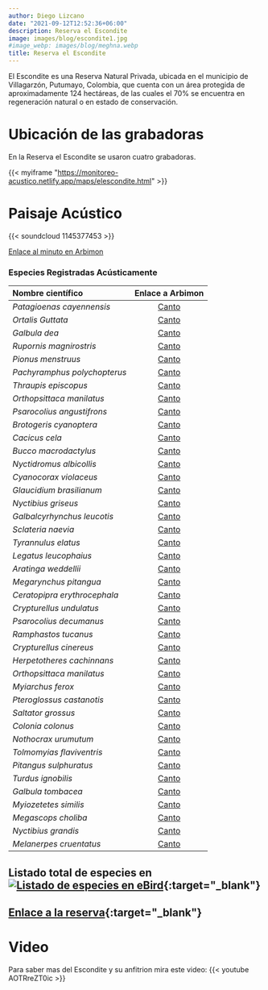 ```yaml
---
author: Diego Lizcano
date: "2021-09-12T12:52:36+06:00"
description: Reserva el Escondite
image: images/blog/escondite1.jpg
#image_webp: images/blog/meghna.webp
title: Reserva el Escondite
---
```


El Escondite es una Reserva Natural Privada, ubicada en el municipio de Villagarzón, Putumayo, Colombia, que cuenta con un área protegida de aproximadamente 124 hectáreas, de las cuales el 70% se encuentra en regeneración natural o en estado de conservación.

# Ubicación de las grabadoras

En la Reserva el Escondite se usaron cuatro grabadoras.

{{< myiframe "https://monitoreo-acustico.netlify.app/maps/elescondite.html" >}}


# Paisaje Acústico

{{< soundcloud 1145377453 >}}

[Enlace al minuto en Arbimon](https://arbimon.rfcx.org/project/destinos-awake/visualizer/rec/45959386)


### Especies Registradas Acústicamente


|__Nombre científico__| Enlace a Arbimon|
| :---        |     :----:   |
|_Patagioenas cayennensis_|[Canto](https://arbimon.rfcx.org/project/destinos-awake/visualizer/rec/45937718?gain=30)|
|_Ortalis Guttata_|[Canto](https://arbimon.rfcx.org/project/destinos-awake/visualizer/rec/45937733?gain=30)|
|_Galbula dea_|	[Canto](	https://arbimon.rfcx.org/project/destinos-awake/visualizer/rec/45937743?gain=30	)|
|_Rupornis magnirostris_|	[Canto](	https://arbimon.rfcx.org/project/destinos-awake/visualizer/rec/45937754?gain=30	)|
|_Pionus menstruus_|	[Canto](	https://arbimon.rfcx.org/project/destinos-awake/visualizer/rec/45937763?gain=30	)|
|_Pachyramphus polychopterus_|	[Canto](	https://arbimon.rfcx.org/project/destinos-awake/visualizer/rec/45937774?gain=30	)|
|_Thraupis episcopus_|	[Canto](	https://arbimon.rfcx.org/project/destinos-awake/visualizer/rec/45937774?gain=30	)|
|_Orthopsittaca manilatus_|	[Canto](	https://arbimon.rfcx.org/project/destinos-awake/visualizer/rec/45937850?gain=30	)|
|_Psarocolius angustifrons_|	[Canto](	https://arbimon.rfcx.org/project/destinos-awake/visualizer/rec/45937860?gain=30	)|
|_Brotogeris cyanoptera_|	[Canto](	https://arbimon.rfcx.org/project/destinos-awake/visualizer/rec/45938038?gain=30	)|
|_Cacicus cela_|	[Canto](	https://arbimon.rfcx.org/project/destinos-awake/visualizer/rec/45938112?gain=30	)|
|_Bucco macrodactylus_|	[Canto](	https://arbimon.rfcx.org/project/destinos-awake/visualizer/rec/45938314?gain=25	)|
|_Nyctidromus albicollis_|	[Canto](	https://arbimon.rfcx.org/project/destinos-awake/visualizer/rec/45933808	)|
|_Cyanocorax violaceus_|	[Canto](	https://arbimon.rfcx.org/project/destinos-awake/visualizer/rec/45934611	)|
|_Glaucidium brasilianum_|	[Canto](	https://arbimon.rfcx.org/project/destinos-awake/visualizer/rec/45935767/?gain=25	)|
|_Nyctibius griseus_|	[Canto](	https://arbimon.rfcx.org/project/destinos-awake/visualizer/rec/46000478	)|
|_Galbalcyrhynchus leucotis_|	[Canto](	https://arbimon.rfcx.org/project/destinos-awake/visualizer/rec/46002259?gain=25	)|
|_Sclateria naevia_|	[Canto](	https://arbimon.rfcx.org/project/destinos-awake/visualizer/rec/46002263?gain=25	)|
|_Tyrannulus elatus_|	[Canto](	https://arbimon.rfcx.org/project/destinos-awake/visualizer/rec/46002663?gain=30	)|
|_Legatus leucophaius_|	[Canto](	https://arbimon.rfcx.org/project/destinos-awake/visualizer/rec/45728147?gain=25	)|
|_Aratinga weddellii_|	[Canto](	https://arbimon.rfcx.org/project/destinos-awake/visualizer/rec/45728427?gain=20	)|
|_Megarynchus pitangua_|	[Canto](	https://arbimon.rfcx.org/project/destinos-awake/visualizer/rec/45728813?gain=20	)|
|_Ceratopipra erythrocephala_|	[Canto](	https://arbimon.rfcx.org/project/destinos-awake/visualizer/rec/45729115?gain=20	)|
|_Crypturellus undulatus_|	[Canto](	https://arbimon.rfcx.org/project/destinos-awake/visualizer/rec/45729425?gain=20	)|
|_Psarocolius decumanus_|	[Canto](	https://arbimon.rfcx.org/project/destinos-awake/visualizer/rec/45729495?gain=20	)|
|_Ramphastos tucanus_|	[Canto](	https://arbimon.rfcx.org/project/destinos-awake/visualizer/rec/45729891?gain=20	)|
|_Crypturellus cinereus_|	[Canto](	https://arbimon.rfcx.org/project/destinos-awake/visualizer/rec/45730024?gain=20	)|
|_Herpetotheres cachinnans_|	[Canto](	https://arbimon.rfcx.org/project/destinos-awake/visualizer/rec/45731805?gain=20	)|
|_Orthopsittaca manilatus_|	[Canto](	https://arbimon.rfcx.org/project/destinos-awake/visualizer/rec/45731951?gain=20	)|
|_Myiarchus ferox_|	[Canto](	https://arbimon.rfcx.org/project/destinos-awake/visualizer/rec/45732337?gain=20	)|
|_Pteroglossus castanotis_|	[Canto](	https://arbimon.rfcx.org/project/destinos-awake/visualizer/rec/45420971?gain=25	)|
|_Saltator grossus_|	[Canto](	https://arbimon.rfcx.org/project/destinos-awake/visualizer/rec/45426354?gain=20	)|
|_Colonia colonus_|	[Canto](	https://arbimon.rfcx.org/project/destinos-awake/visualizer/rec/45698509?gain=20	)|
|_Nothocrax urumutum_|	[Canto](	https://arbimon.rfcx.org/project/destinos-awake/visualizer/rec/45699101/?gain=30	)|
|_Tolmomyias flaviventris_|	[Canto](	https://arbimon.rfcx.org/project/destinos-awake/visualizer/rec/43754078?gain=15	)|
|_Pitangus sulphuratus_|	[Canto](	https://arbimon.rfcx.org/project/destinos-awake/visualizer/rec/43753847?gain=25	)|
|_Turdus ignobilis_|	[Canto](	https://arbimon.rfcx.org/project/destinos-awake/visualizer/rec/43753829?gain=15	)|
|_Galbula tombacea_|	[Canto](	https://arbimon.rfcx.org/project/destinos-awake/visualizer/rec/43755247?gain=20	)|
|_Myiozetetes similis_|	[Canto](	https://arbimon.rfcx.org/project/destinos-awake/visualizer/rec/43755930?gain=20	)|
|_Megascops choliba_|	[Canto](	https://arbimon.rfcx.org/project/destinos-awake/visualizer/rec/43824961?gain=25	)|
|_Nyctibius grandis_|	[Canto](	https://arbimon.rfcx.org/project/destinos-awake/visualizer/rec/43622396?gain=25	)|
|_Melanerpes cruentatus_|	[Canto](	https://arbimon.rfcx.org/project/destinos-awake/visualizer/rec/43824758?gain=25	)|



## Listado total de especies en[![Listado de especies en eBird](/images/blog/Logo_ebird.png "El Escondite eBird hotspot")](https://ebird.org/hotspot/L6464472?yr=all&m=&rank=mrec){:target="_blank"}




## [Enlace a la reserva](https://www.elescondite.org){:target="_blank"}


# Video

Para saber mas del Escondite y su anfitrion mira este video: {{< youtube AOTRreZT0ic >}} 


